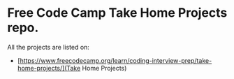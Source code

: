 # Free Code Camp Take Home Projects repo.

All the projects are listed on:
- [https://www.freecodecamp.org/learn/coding-interview-prep/take-home-projects/](Take
Home Projects)
